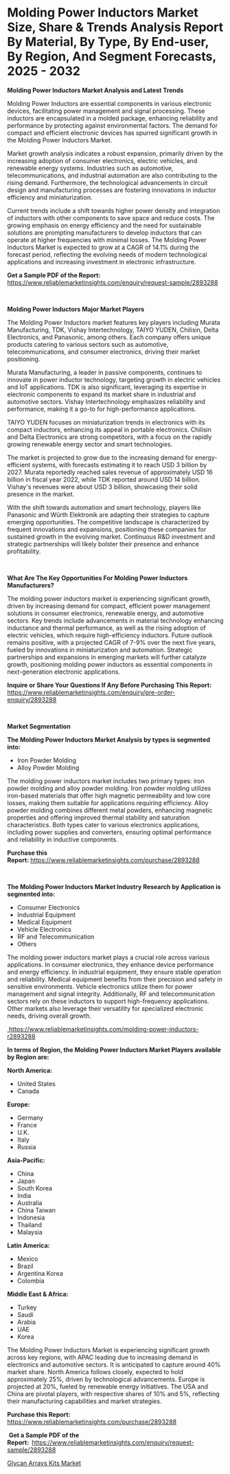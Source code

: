 <p><h1>Molding Power Inductors Market Size, Share & Trends Analysis Report By Material, By Type, By End-user, By Region, And Segment Forecasts, 2025 - 2032</h1></p><p><strong>Molding Power Inductors Market Analysis and Latest Trends</strong></p>
<p><p>Molding Power Inductors are essential components in various electronic devices, facilitating power management and signal processing. These inductors are encapsulated in a molded package, enhancing reliability and performance by protecting against environmental factors. The demand for compact and efficient electronic devices has spurred significant growth in the Molding Power Inductors Market.</p><p>Market growth analysis indicates a robust expansion, primarily driven by the increasing adoption of consumer electronics, electric vehicles, and renewable energy systems. Industries such as automotive, telecommunications, and industrial automation are also contributing to the rising demand. Furthermore, the technological advancements in circuit design and manufacturing processes are fostering innovations in inductor efficiency and miniaturization.</p><p>Current trends include a shift towards higher power density and integration of inductors with other components to save space and reduce costs. The growing emphasis on energy efficiency and the need for sustainable solutions are prompting manufacturers to develop inductors that can operate at higher frequencies with minimal losses. The Molding Power Inductors Market is expected to grow at a CAGR of 14.1% during the forecast period, reflecting the evolving needs of modern technological applications and increasing investment in electronic infrastructure.</p></p>
<p><strong>Get a Sample PDF of the Report:&nbsp;</strong> <a href="https://www.reliablemarketinsights.com/enquiry/request-sample/2893288?utm_campaign=2535&utm_medium=2&utm_source=Github&utm_content=ia&utm_term=15032025&utm_id=molding-power-inductors">https://www.reliablemarketinsights.com/enquiry/request-sample/2893288</a></p>
<p>&nbsp;</p>
<p><strong>Molding Power Inductors Major Market Players</strong></p>
<p><p>The Molding Power Inductors market features key players including Murata Manufacturing, TDK, Vishay Intertechnology, TAIYO YUDEN, Chilisin, Delta Electronics, and Panasonic, among others. Each company offers unique products catering to various sectors such as automotive, telecommunications, and consumer electronics, driving their market positioning.</p><p>Murata Manufacturing, a leader in passive components, continues to innovate in power inductor technology, targeting growth in electric vehicles and IoT applications. TDK is also significant, leveraging its expertise in electronic components to expand its market share in industrial and automotive sectors. Vishay Intertechnology emphasizes reliability and performance, making it a go-to for high-performance applications.</p><p>TAIYO YUDEN focuses on miniaturization trends in electronics with its compact inductors, enhancing its appeal in portable electronics. Chilisin and Delta Electronics are strong competitors, with a focus on the rapidly growing renewable energy sector and smart technologies. </p><p>The market is projected to grow due to the increasing demand for energy-efficient systems, with forecasts estimating it to reach USD 3 billion by 2027. Murata reportedly reached sales revenue of approximately USD 16 billion in fiscal year 2022, while TDK reported around USD 14 billion. Vishay's revenues were about USD 3 billion, showcasing their solid presence in the market.</p><p>With the shift towards automation and smart technology, players like Panasonic and Würth Elektronik are adapting their strategies to capture emerging opportunities. The competitive landscape is characterized by frequent innovations and expansions, positioning these companies for sustained growth in the evolving market. Continuous R&D investment and strategic partnerships will likely bolster their presence and enhance profitability.</p></p>
<p>&nbsp;</p>
<p><strong>What Are The Key Opportunities For Molding Power Inductors Manufacturers?</strong></p>
<p><p>The molding power inductors market is experiencing significant growth, driven by increasing demand for compact, efficient power management solutions in consumer electronics, renewable energy, and automotive sectors. Key trends include advancements in material technology enhancing inductance and thermal performance, as well as the rising adoption of electric vehicles, which require high-efficiency inductors. Future outlook remains positive, with a projected CAGR of 7-9% over the next five years, fueled by innovations in miniaturization and automation. Strategic partnerships and expansions in emerging markets will further catalyze growth, positioning molding power inductors as essential components in next-generation electronic applications.</p></p>
<p><strong>Inquire or Share Your Questions If Any Before Purchasing This Report:</strong> <a href="https://www.reliablemarketinsights.com/enquiry/pre-order-enquiry/2893288?utm_campaign=2535&utm_medium=2&utm_source=Github&utm_content=ia&utm_term=15032025&utm_id=molding-power-inductors">https://www.reliablemarketinsights.com/enquiry/pre-order-enquiry/2893288</a></p>
<p>&nbsp;</p>
<p><strong>Market Segmentation</strong></p>
<p><strong>The Molding Power Inductors Market Analysis by types is segmented into:</strong></p>
<p><ul><li>Iron Powder Molding</li><li>Alloy Powder Molding</li></ul></p>
<p><p>The molding power inductors market includes two primary types: iron powder molding and alloy powder molding. Iron powder molding utilizes iron-based materials that offer high magnetic permeability and low core losses, making them suitable for applications requiring efficiency. Alloy powder molding combines different metal powders, enhancing magnetic properties and offering improved thermal stability and saturation characteristics. Both types cater to various electronics applications, including power supplies and converters, ensuring optimal performance and reliability in inductive components.</p></p>
<p><strong>Purchase this Report:&nbsp;</strong><a href="https://www.reliablemarketinsights.com/purchase/2893288?utm_campaign=2535&utm_medium=2&utm_source=Github&utm_content=ia&utm_term=15032025&utm_id=molding-power-inductors">https://www.reliablemarketinsights.com/purchase/2893288</a></p>
<p>&nbsp;</p>
<p><strong>The Molding Power Inductors Market Industry Research by Application is segmented into:</strong></p>
<p><ul><li>Consumer Electronics</li><li>Industrial Equipment</li><li>Medical Equipment</li><li>Vehicle Electronics</li><li>RF and Telecommunication</li><li>Others</li></ul></p>
<p><p>The molding power inductors market plays a crucial role across various applications. In consumer electronics, they enhance device performance and energy efficiency. In industrial equipment, they ensure stable operation and reliability. Medical equipment benefits from their precision and safety in sensitive environments. Vehicle electronics utilize them for power management and signal integrity. Additionally, RF and telecommunication sectors rely on these inductors to support high-frequency applications. Other markets also leverage their versatility for specialized electronic needs, driving overall growth.</p></p>
<p><a href="https://www.reliablemarketinsights.com/molding-power-inductors-r2893288?utm_campaign=2535&utm_medium=2&utm_source=Github&utm_content=ia&utm_term=15032025&utm_id=molding-power-inductors">&nbsp;https://www.reliablemarketinsights.com/molding-power-inductors-r2893288</a></p>
<p><strong>In terms of Region, the Molding Power Inductors Market Players available by Region are:</strong></p>
<p>
    <p> <strong> North America: </strong>
        <ul>
            <li>United States</li>
            <li>Canada</li>
        </ul>
        </p> 
    <p> <strong> Europe: </strong>
        <ul>
            <li>Germany</li>
            <li>France</li>
            <li>U.K.</li>
            <li>Italy</li>
            <li>Russia</li>
        </ul>
        </p> 
    <p> <strong> Asia-Pacific: </strong>
        <ul>
            <li>China</li>
            <li>Japan</li>
            <li>South Korea</li>
            <li>India</li>
            <li>Australia</li>
            <li>China Taiwan</li>
            <li>Indonesia</li>
            <li>Thailand</li>
            <li>Malaysia</li>
        </ul>
        </p> 
    <p> <strong> Latin America: </strong>
        <ul>
            <li>Mexico</li>
            <li>Brazil</li>
            <li>Argentina Korea</li>
            <li>Colombia</li>
        </ul>
        </p> 
    <p> <strong> Middle East & Africa: </strong>
        <ul>
            <li>Turkey</li>
            <li>Saudi</li>
            <li>Arabia</li>
            <li>UAE</li>
            <li>Korea</li>
        </ul>
    </p>
    </p>
<p><p>The Molding Power Inductors Market is experiencing significant growth across key regions, with APAC leading due to increasing demand in electronics and automotive sectors. It is anticipated to capture around 40% market share. North America follows closely, expected to hold approximately 25%, driven by technological advancements. Europe is projected at 20%, fueled by renewable energy initiatives. The USA and China are pivotal players, with respective shares of 10% and 5%, reflecting their manufacturing capabilities and market strategies.</p></p>
<p><strong>Purchase this Report: </strong><a href="https://www.reliablemarketinsights.com/purchase/2893288?utm_campaign=2535&utm_medium=2&utm_source=Github&utm_content=ia&utm_term=15032025&utm_id=molding-power-inductors">https://www.reliablemarketinsights.com/purchase/2893288</a></p>
<p>&nbsp;<strong>Get a Sample PDF of the Report:&nbsp;&nbsp;</strong><a href="https://www.reliablemarketinsights.com/enquiry/request-sample/2893288?utm_campaign=2535&utm_medium=2&utm_source=Github&utm_content=ia&utm_term=15032025&utm_id=molding-power-inductors">https://www.reliablemarketinsights.com/enquiry/request-sample/2893288</a></p>
<p><strong></strong></p>
<p><p><a href="https://github.com/sherikacas30/Market-Research-Report-List-1/blob/main/glycan-arrays-kits-market.md?utm_campaign=2535&utm_medium=2&utm_source=Github&utm_content=ia&utm_term=15032025&utm_id=molding-power-inductors">Glycan Arrays Kits Market</a></p></p>